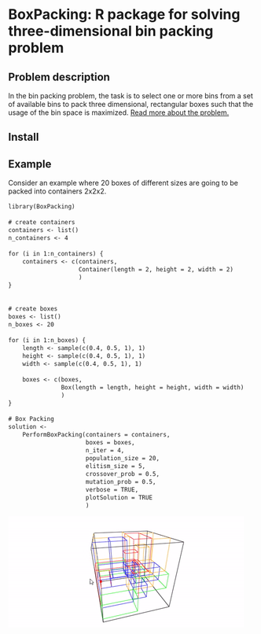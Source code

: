 # BoxPacking: R package for solving three-dimensional bin packing problem

## Problem description


In the bin packing problem, the task is to select one or more bins from a set of available bins to pack three dimensional, rectangular boxes such that the usage of the bin space is maximized. [Read more about the problem.](https://en.wikipedia.org/wiki/Bin_packing_problem)

## Install


## Example

Consider an example where 20 boxes of different sizes are going to be packed into containers 2x2x2.

```
library(BoxPacking)

# create containers
containers <- list()
n_containers <- 4

for (i in 1:n_containers) {
    containers <- c(containers,
                    Container(length = 2, height = 2, width = 2)
                    )
}


# create boxes
boxes <- list()
n_boxes <- 20

for (i in 1:n_boxes) {
    length <- sample(c(0.4, 0.5, 1), 1)
    height <- sample(c(0.4, 0.5, 1), 1)
    width <- sample(c(0.4, 0.5, 1), 1)

    boxes <- c(boxes,
               Box(length = length, height = height, width = width)
               )
}

# Box Packing
solution <-
    PerformBoxPacking(containers = containers,
                      boxes = boxes,
                      n_iter = 4,
                      population_size = 20,
                      elitism_size = 5,
                      crossover_prob = 0.5,
                      mutation_prob = 0.5,
                      verbose = TRUE,
                      plotSolution = TRUE
                      )
```

![](giphy.gif)
